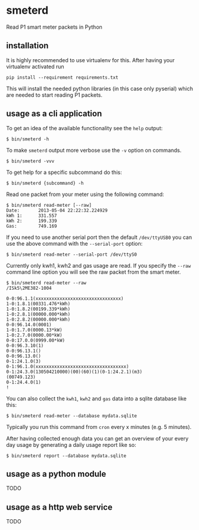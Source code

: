 smeterd
=======

Read P1 smart meter packets in Python


installation
------------

It is highly recommended to use virtualenv for this.
After having your virtualenv activated run

    pip install --requirement requirements.txt

This will install the needed python libraries (in this case only pyserial)
which are needed to start reading P1 packets.


usage as a cli application
--------------------------

To get an idea of the available functionality see the `help` output:

    $ bin/smeterd -h


To make `smeterd` output more verbose use the `-v` option on commands.

    $ bin/smeterd -vvv


To get help for a specific subcommand do this:

    $ bin/smeterd {subcommand} -h


Read one packet from your meter using the following command:

    $ bin/smeterd read-meter [--raw]
    Date:       2013-05-04 22:22:32.224929
    kWh 1:      331.557
    kWh 2:      199.339
    Gas:        749.169


If you need to use another serial port then the default `/dev/ttyUSB0` you can
use the above command with the `--serial-port` option:

    $ bin/smeterd read-meter --serial-port /dev/ttyS0


Currently only kwh1, kwh2 and gas usage are read. If you specify the `--raw`
command line option you will see the raw packet from the smart meter.

    $ bin/smeterd read-meter --raw
    /ISk5\2ME382-1004

    0-0:96.1.1(xxxxxxxxxxxxxxxxxxxxxxxxxxxxxxxx)
    1-0:1.8.1(00331.476*kWh)
    1-0:1.8.2(00199.339*kWh)
    1-0:2.8.1(00000.000*kWh)
    1-0:2.8.2(00000.000*kWh)
    0-0:96.14.0(0001)
    1-0:1.7.0(0000.13*kW)
    1-0:2.7.0(0000.00*kW)
    0-0:17.0.0(0999.00*kW)
    0-0:96.3.10(1)
    0-0:96.13.1()
    0-0:96.13.0()
    0-1:24.1.0(3)
    0-1:96.1.0(xxxxxxxxxxxxxxxxxxxxxxxxxxxxxxxxxx)
    0-1:24.3.0(130504210000)(00)(60)(1)(0-1:24.2.1)(m3)
    (00749.123)
    0-1:24.4.0(1)
    !


You can also collect the `kwh1`, `kwh2` and `gas` data into a sqlite database
like this:

    $ bin/smeterd read-meter --database mydata.sqlite


Typically you run this command from `cron` every x minutes (e.g. 5 minutes).


After having collected enough data you can get an overview of your every day
usage by generating a daily usage report like so:

    $ bin/smeterd report --database mydata.sqlite


usage as a python module
------------------------

TODO


usage as a http web service
---------------------------

TODO


